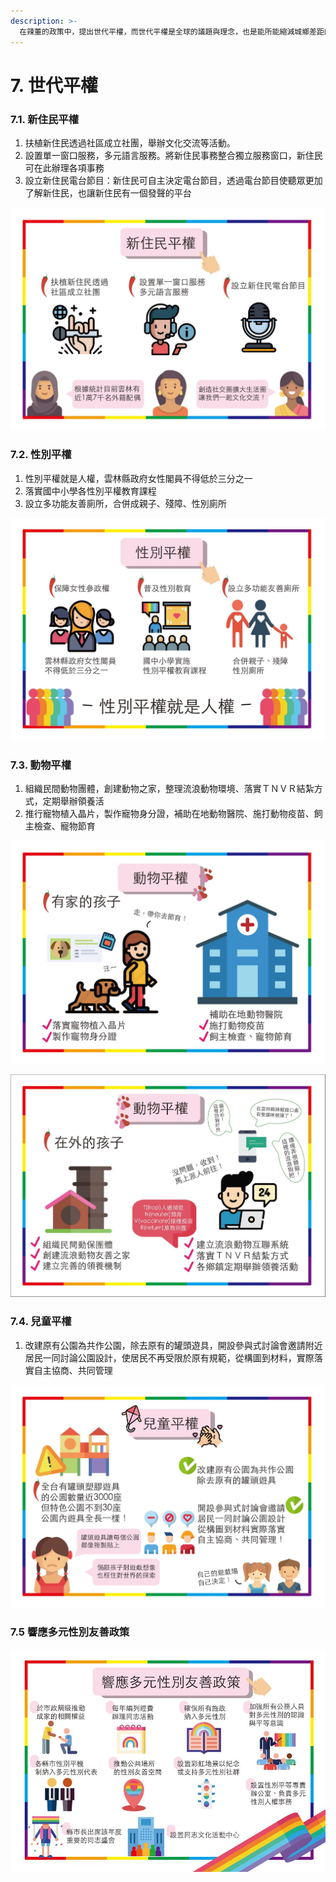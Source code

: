 ```yaml
---
description: >-
  在辣董的政策中，提出世代平權，而世代平權是全球的議題與理念，也是能所能縮減城鄉差距的重要關鍵，在平權政見中涵蓋了「新住民」、「性別」、「動物」、「兒童」的友善政策，除此之外，辣董支持「台灣伴侶權益推動聯盟」所提出的友善彩虹政策，並響應其條例內容
---
```


# 7. 世代平權

### 7.1. 新住民平權

1. 扶植新住民透過社區成立社團，舉辦文化交流等活動。
2. 設置單一窗口服務，多元語言服務。將新住民事務整合獨立服務窗口，新住民可在此辦理各項事務
3. 設立新住民電台節目：新住民可自主決定電台節目，透過電台節目使聽眾更加了解新住民，也讓新住民有一個發聲的平台

![](.gitbook/assets/45137695_286924972153926_261542780814229504_o.jpg)

### 7.2. 性別平權

1. 性別平權就是人權，雲林縣政府女性閣員不得低於三分之一
2. 落實國中小學各性別平權教育課程
3. 設立多功能友善廁所，合併成親子、殘障、性別廁所

![](.gitbook/assets/45247764_286924962153927_833658825805398016_o.jpg)

### 7.3. 動物平權 

1. 組織民間動物團體，創建動物之家，整理流浪動物環境、落實ＴＮＶＲ結紮方式，定期舉辦領養活
2. 推行寵物植入晶片，製作寵物身分證，補助在地動物醫院、施打動物疫苗、飼主檢查、寵物節育

![](.gitbook/assets/45244350_286925195487237_5267620154086260736_o.jpg)

![](.gitbook/assets/45140516_286925215487235_3647635606172860416_o.jpg)

### 7.4. 兒童平權

1. 改建原有公園為共作公園，除去原有的罐頭遊具，開設參與式討論會邀請附近居民一同討論公園設計，使居民不再受限於原有規範，從構圖到材料，實際落實自主協商、共同管理

![](.gitbook/assets/45111358_286925202153903_8165231806111547392_o.jpg)

### 7.5 響應多元性別友善政策

![](.gitbook/assets/45166357_286925032153920_3538228637226500096_n.jpg)

